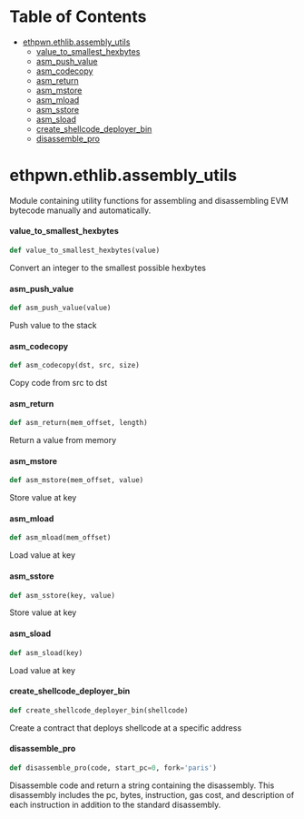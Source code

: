 # Table of Contents

* [ethpwn.ethlib.assembly\_utils](#ethpwn.ethlib.assembly_utils)
  * [value\_to\_smallest\_hexbytes](#ethpwn.ethlib.assembly_utils.value_to_smallest_hexbytes)
  * [asm\_push\_value](#ethpwn.ethlib.assembly_utils.asm_push_value)
  * [asm\_codecopy](#ethpwn.ethlib.assembly_utils.asm_codecopy)
  * [asm\_return](#ethpwn.ethlib.assembly_utils.asm_return)
  * [asm\_mstore](#ethpwn.ethlib.assembly_utils.asm_mstore)
  * [asm\_mload](#ethpwn.ethlib.assembly_utils.asm_mload)
  * [asm\_sstore](#ethpwn.ethlib.assembly_utils.asm_sstore)
  * [asm\_sload](#ethpwn.ethlib.assembly_utils.asm_sload)
  * [create\_shellcode\_deployer\_bin](#ethpwn.ethlib.assembly_utils.create_shellcode_deployer_bin)
  * [disassemble\_pro](#ethpwn.ethlib.assembly_utils.disassemble_pro)

<a id="ethpwn.ethlib.assembly_utils"></a>

# ethpwn.ethlib.assembly\_utils

Module containing utility functions for assembling and disassembling EVM bytecode manually
and automatically.

<a id="ethpwn.ethlib.assembly_utils.value_to_smallest_hexbytes"></a>

#### value\_to\_smallest\_hexbytes

```python
def value_to_smallest_hexbytes(value)
```

Convert an integer to the smallest possible hexbytes

<a id="ethpwn.ethlib.assembly_utils.asm_push_value"></a>

#### asm\_push\_value

```python
def asm_push_value(value)
```

Push value to the stack

<a id="ethpwn.ethlib.assembly_utils.asm_codecopy"></a>

#### asm\_codecopy

```python
def asm_codecopy(dst, src, size)
```

Copy code from src to dst

<a id="ethpwn.ethlib.assembly_utils.asm_return"></a>

#### asm\_return

```python
def asm_return(mem_offset, length)
```

Return a value from memory

<a id="ethpwn.ethlib.assembly_utils.asm_mstore"></a>

#### asm\_mstore

```python
def asm_mstore(mem_offset, value)
```

Store value at key

<a id="ethpwn.ethlib.assembly_utils.asm_mload"></a>

#### asm\_mload

```python
def asm_mload(mem_offset)
```

Load value at key

<a id="ethpwn.ethlib.assembly_utils.asm_sstore"></a>

#### asm\_sstore

```python
def asm_sstore(key, value)
```

Store value at key

<a id="ethpwn.ethlib.assembly_utils.asm_sload"></a>

#### asm\_sload

```python
def asm_sload(key)
```

Load value at key

<a id="ethpwn.ethlib.assembly_utils.create_shellcode_deployer_bin"></a>

#### create\_shellcode\_deployer\_bin

```python
def create_shellcode_deployer_bin(shellcode)
```

Create a contract that deploys shellcode at a specific address

<a id="ethpwn.ethlib.assembly_utils.disassemble_pro"></a>

#### disassemble\_pro

```python
def disassemble_pro(code, start_pc=0, fork='paris')
```

Disassemble code and return a string containing the disassembly. This disassembly includes the
pc, bytes, instruction, gas cost, and description of each instruction in addition to the
standard disassembly.

